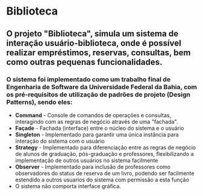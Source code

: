 # Biblioteca
## O projeto "Biblioteca", simula um sistema de interação usuário-biblioteca, onde é possível realizar empréstimos, reservas, consultas, bem como outras pequenas funcionalidades. 
### O sistema foi implementado como um trabalho final de Engenharia de Software da Universidade Federal da Bahia, com os pré-requisitos de utilização de padrões de projeto (Design Patterns), sendo eles:
* **Command** - Console de comandos de operações e consultas, interagindo com as regras de negócio através de uma "fachada".
* **Façade** - Fachada (interface) entre o núcleo do sistema e o usuário
* **Singleton** - Implementado para garantir uma única instância para interação do sistema com o usuário
* **Strategy** - Implementado para diferenciação entre as regras de negócio de alunos de graduação, pós-graduação e professores, flexibilizando a implementação de outros usuários no sistema facilmente
* **Observer** - Implementado para inclusão de professores como observadores do status de reserva de um livro, podendo ser facilmente estendido a outros usuarios do sistema com permissão a esta função
* O sistema não comporta interface gráfica.
